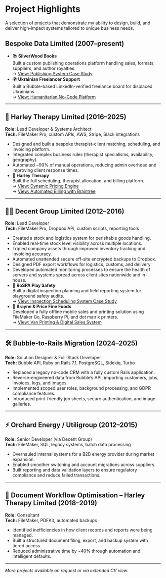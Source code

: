 # Project Highlights

A selection of projects that demonstrate my ability to design, build, and deliver high-impact systems tailored to unique business needs.

## Bespoke Data Limited (2007–present)

- 📚 **SilverWood Books**  
  Built a custom publishing operations platform handling sales, formats, suppliers, and author royalties.  
  → [View: Publishing System Case Study](SilverWoodBooks_PublishingSystem.md)
- 🌍 **Ukrainian Freelancer Support**  
  Built a Bubble-based LinkedIn-verified freelance board for displaced Ukrainians.  
  → [View: Humanitarian No-Code Platform](./UkrainianFreelancerBoard.md)

---

## 🧠 Harley Therapy Limited (2016–2025)

**Role:** Lead Developer & Systems Architect  
**Tech:** FileMaker Pro, custom APIs, AWS, Stripe, Slack integrations

- Designed and built a bespoke therapist-client matching, scheduling, and invoicing platform.
- Integrated complex business rules (therapist specialisms, availability, geography).
- Automated ~90% of manual operations, reducing admin overhead and improving client response times.
- 💼 **Harley Therapy**  
  Built the full scheduling, therapist allocation, and billing platform.  
  → [View: Dynamic Pricing Engine](./HarleyTherapy_DynamicPricing.md)  
  → [View: Automated Billing with Braintree](./HarleyTherapy_AutomatedBilling.md)

---

## 👨‍💻 Decent Group Limited (2012–2016)

**Role:** Lead Developer  
**Tech:** FileMaker Pro, Dropbox API, custom scripts, reporting tools

- Created a stock and logistics system for perishable goods handling.
- Enabled real-time stock level visibility across multiple locations.
- Tripled company assets through improved inventory tracking and invoicing accuracy.
- Automated unattended secure off-site encrypted backups to Dropbox.
- Designed PDF export workflows for logistics, customs, and delivery.
- Developed automated monitoring processes to ensure the health of servers and systems spread across client sites nationwide and in-house.
- 🛝 **RoSPA Play Safety**  
  Built a digital inspection planning and field reporting system for playground safety audits.  
  → [View: Inspection Scheduling System Case Study](./RoSPA_PlaySafety_InspectionSystem.md)
- 🧾 **Brayne & Price Fine Foods**  
  Developed a fully offline mobile sales and printing solution using FileMaker Go, Raspberry Pi, and dot matrix printers.  
  → [View: Van Printing & Digital Sales System](./BraynePrice_VanPrinting.md)

---

## 🛠️ Bubble-to-Rails Migration (2024–2025)

**Role:** Solution Designer & Full-Stack Developer  
**Tech:** Bubble API, Ruby on Rails 7.1, PostgreSQL, Sidekiq, Turbo

- Replaced a legacy no-code CRM with a fully custom Rails application.
- Reverse-engineered data from Bubble’s API, importing customers, jobs, invoices, logs, and images.
- Implemented scoped user roles, background processing, and GDPR compliance features.
- Introduced print-friendly job sheets, secure authentication, and image galleries.

---

## ⚡ Orchard Energy / Utiligroup (2012–2015)

**Role:** Senior Developer (via Decent Group)  
**Tech:** FileMaker, SQL, legacy systems, batch data processing

- Overhauled internal systems for a B2B energy provider during market expansion.
- Enabled smoother switching and account migrations across suppliers.
- Built reporting and data validation layers to ensure regulatory compliance and reduce failed transactions.

---

## 📑 Document Workflow Optimisation – Harley Therapy Limited (2018–2019)

**Role:** Consultant  
**Tech:** FileMaker, PDFKit, automated backups

- Identified inefficiencies in how client records and reports were being managed.
- Built a structured document filing, export, and backup system with tiered access.
- Reduced administrative time by ~40% through automation and intelligent defaults.

---

*More projects available on request or via extended CV view.*